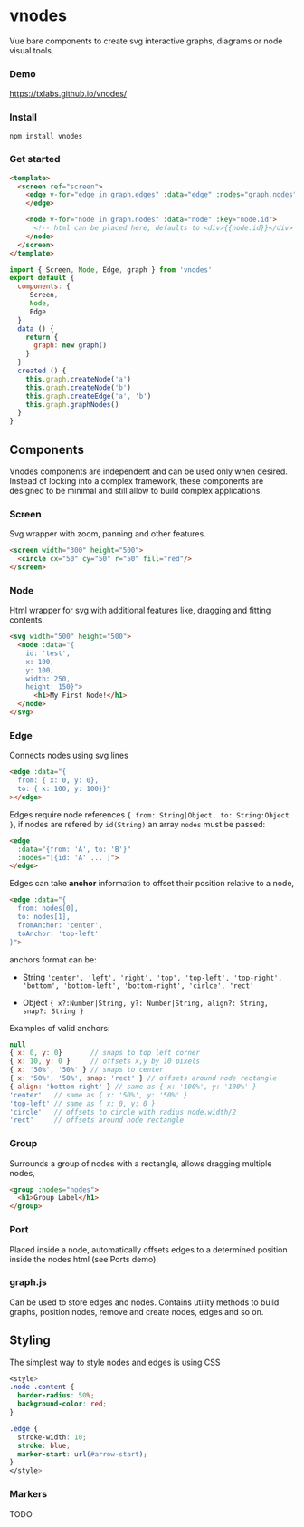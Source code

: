 # vnodes

Vue bare components to create svg interactive graphs, diagrams or node visual tools.

### Demo

https://txlabs.github.io/vnodes/

### Install

```bash
npm install vnodes
```

### Get started
```html
<template>
  <screen ref="screen">
    <edge v-for="edge in graph.edges" :data="edge" :nodes="graph.nodes" :key="edge.id">
    </edge>

    <node v-for="node in graph.nodes" :data="node" :key="node.id">
      <!-- html can be placed here, defaults to <div>{{node.id}}</div> -->
    </node>
  </screen>
</template>
```
```js
import { Screen, Node, Edge, graph } from 'vnodes'
export default {
  components: {
     Screen,
     Node,
     Edge
  }
  data () {
    return {
      graph: new graph()
    }
  }
  created () {
    this.graph.createNode('a')
    this.graph.createNode('b')
    this.graph.createEdge('a', 'b')
    this.graph.graphNodes()
  }
}
```

## Components

Vnodes components are independent and can be used only when desired. Instead of locking into a complex framework, these components are designed to be minimal and still allow to build complex applications.

### Screen

Svg wrapper with zoom, panning and other features.

```html
<screen width="300" height="500">
  <circle cx="50" cy="50" r="50" fill="red"/>
</screen>
```

### Node

Html wrapper for svg with additional features like, dragging and fitting contents.


```html
<svg width="500" height="500">
  <node :data="{
    id: 'test',
    x: 100,
    y: 100,
    width: 250,
    height: 150}">
      <h1>My First Node!</h1>
  </node>
</svg>
```

### Edge

Connects nodes using svg lines

```html
<edge :data="{
  from: { x: 0, y: 0},
  to: { x: 100, y: 100}}"
></edge>
```

Edges require node references `{ from: String|Object, to: String:Object }`, if nodes are refered by `id(String)` an array  `nodes` must be passed:

```html
<edge
  :data="{from: 'A', to: 'B'}"
  :nodes="[{id: 'A' ... ]">
</edge>
```

Edges can take **anchor** information to offset their position relative to a node,

```html
<edge :data="{
  from: nodes[0],
  to: nodes[1],
  fromAnchor: 'center',
  toAnchor: 'top-left'
}">
```
 anchors format can be:

* String `'center', 'left', 'right', 'top', 'top-left', 'top-right', 'bottom', 'bottom-left', 'bottom-right', 'cirlce', 'rect'`

* Object `{ x?:Number|String, y?: Number|String, align?: String, snap?: String }`

Examples of valid anchors:

```js
null
{ x: 0, y: 0}       // snaps to top left corner
{ x: 10, y: 0 }     // offsets x,y by 10 pixels
{ x: '50%', '50%' } // snaps to center
{ x: '50%', '50%', snap: 'rect' } // offsets around node rectangle
{ align: 'bottom-right' } // same as { x: '100%', y: '100%' }
'center'   // same as { x: '50%', y: '50%' }
'top-left' // same as { x: 0, y: 0 }
'circle'   // offsets to circle with radius node.width/2
'rect'     // offsets around node rectangle
```

### Group

Surrounds a group of nodes with a rectangle, allows dragging multiple nodes,

```html
<group :nodes="nodes">
  <h1>Group Label</h1>
</group>
```


### Port

Placed inside a node, automatically offsets edges to a determined position inside the nodes html (see Ports demo).

### graph.js

Can be used to store edges and nodes.
Contains utility methods to build graphs, position nodes, remove and create nodes, edges and so on.

## Styling

The simplest way to style nodes and edges is using CSS

```css
<style>
.node .content {
  border-radius: 50%;
  background-color: red;
}

.edge {
  stroke-width: 10;
  stroke: blue;
  marker-start: url(#arrow-start);
}
</style>
```

### Markers

TODO